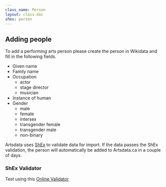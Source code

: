 ```yaml
---
class_name: Person
layout: class-doc
shex: person
---
```


## Adding people

To add a performing arts person please create the person in Wikidata and fill in the following fields.
* Given name
* Family name
* Occupation
  * actor
  * stage director
  * musician
* Instance of human
* Gender
  * male
  * female
  * intersex
  * transgender female
  * transgender male
  * non-binary


Artsdata uses [ShEx](https://shex.io) to validate data for import. If the data passes the ShEx validation, the person will automatically be added to Artsdata.ca in a couple of days.

###  ShEx Validator 

Test using this [Online Validator](https://shex-simple.toolforge.org/wikidata/packages/shex-webapp/doc/shex-simple.html?data=Endpoint:%20https://query.wikidata.org/sparql&hideData&manifest=[]&textMapIsSparqlQuery&schemaURL=https://raw.githubusercontent.com/culturecreates/artsdata-data-model/master/shex/wikidata_person.shex)


